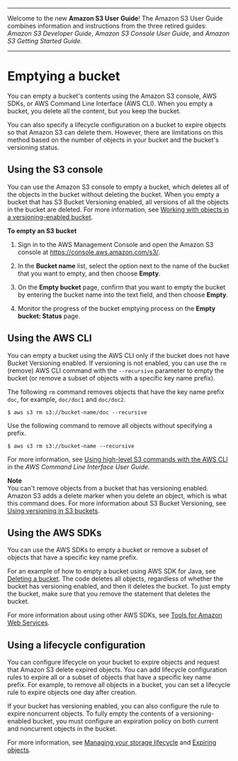 --------

Welcome to the new **Amazon S3 User Guide**\! The Amazon S3 User Guide combines information and instructions from the three retired guides: *Amazon S3 Developer Guide*, *Amazon S3 Console User Guide*, and *Amazon S3 Getting Started Guide*\.

--------

# Emptying a bucket<a name="empty-bucket"></a>

You can empty a bucket's contents using the Amazon S3 console, AWS SDKs, or AWS Command Line Interface \(AWS CLI\)\. When you empty a bucket, you delete all the content, but you keep the bucket\. 

You can also specify a lifecycle configuration on a bucket to expire objects so that Amazon S3 can delete them\. However, there are limitations on this method based on the number of objects in your bucket and the bucket's versioning status\.

## Using the S3 console<a name="empty-bucket-console"></a>

You can use the Amazon S3 console to empty a bucket, which deletes all of the objects in the bucket without deleting the bucket\. When you empty a bucket that has S3 Bucket Versioning enabled, all versions of all the objects in the bucket are deleted\. For more information, see [Working with objects in a versioning\-enabled bucket](manage-objects-versioned-bucket.md)\.

**To empty an S3 bucket**

1. Sign in to the AWS Management Console and open the Amazon S3 console at [https://console\.aws\.amazon\.com/s3/](https://console.aws.amazon.com/s3/)\.

1. In the **Bucket name** list, select the option next to the name of the bucket that you want to empty, and then choose **Empty**\.

1. On the **Empty bucket** page, confirm that you want to empty the bucket by entering the bucket name into the text field, and then choose **Empty**\.

1. Monitor the progress of the bucket emptying process on the **Empty bucket: Status** page\.

## Using the AWS CLI<a name="empty-bucket-awscli"></a>

You can empty a bucket using the AWS CLI only if the bucket does not have Bucket Versioning enabled\. If versioning is not enabled, you can use the `rm` \(remove\) AWS CLI command with the `--recursive` parameter to empty the bucket \(or remove a subset of objects with a specific key name prefix\)\. 

The following `rm` command removes objects that have the key name prefix `doc`, for example, `doc/doc1` and `doc/doc2`\.

```
$ aws s3 rm s3://bucket-name/doc --recursive
```

Use the following command to remove all objects without specifying a prefix\.

```
$ aws s3 rm s3://bucket-name --recursive
```

For more information, see [Using high\-level S3 commands with the AWS CLI](https://docs.aws.amazon.com/cli/latest/userguide/using-s3-commands.html) in the *AWS Command Line Interface User Guide*\.

**Note**  
You can't remove objects from a bucket that has versioning enabled\. Amazon S3 adds a delete marker when you delete an object, which is what this command does\. For more information about S3 Bucket Versioning, see [Using versioning in S3 buckets](Versioning.md)\.

## Using the AWS SDKs<a name="empty-bucket-awssdks"></a>

You can use the AWS SDKs to empty a bucket or remove a subset of objects that have a specific key name prefix\.

For an example of how to empty a bucket using AWS SDK for Java, see [Deleting a bucket](delete-bucket.md)\. The code deletes all objects, regardless of whether the bucket has versioning enabled, and then it deletes the bucket\. To just empty the bucket, make sure that you remove the statement that deletes the bucket\. 

For more information about using other AWS SDKs, see [Tools for Amazon Web Services](https://aws.amazon.com/tools/)\.

## Using a lifecycle configuration<a name="empty-bucket-lifecycle"></a>

You can configure lifecycle on your bucket to expire objects and request that Amazon S3 delete expired objects\. You can add lifecycle configuration rules to expire all or a subset of objects that have a specific key name prefix\. For example, to remove all objects in a bucket, you can set a lifecycle rule to expire objects one day after creation\.

If your bucket has versioning enabled, you can also configure the rule to expire noncurrent objects\. To fully empty the contents of a versioning\-enabled bucket, you must configure an expiration policy on both current and noncurrent objects in the bucket\.

For more information, see [Managing your storage lifecycle](object-lifecycle-mgmt.md) and [Expiring objects](lifecycle-expire-general-considerations.md)\.